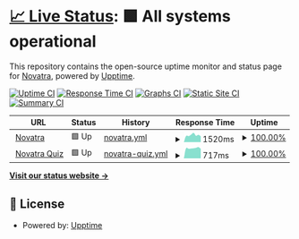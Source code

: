 # [📈 Live Status](https://status.novatra.in): <!--live status--> **🟩 All systems operational**

This repository contains the open-source uptime monitor and status page for [Novatra](https://novatra.in), powered by [Upptime](https://github.com/upptime/upptime).

[![Uptime CI](https://github.com/NovatraX/status-page/workflows/Uptime%20CI/badge.svg)](https://github.com/Novatrax/status-page/actions?query=workflow%3A%22Uptime+CI%22)
[![Response Time CI](https://github.com/NovatraX/status-page/workflows/Response%20Time%20CI/badge.svg)](https://github.com/Novatrax/status-page/actions?query=workflow%3A%22Response+Time+CI%22)
[![Graphs CI](https://github.com/Novatra/uptimerX/status-page/Graphs%20CI/badge.svg)](https://github.com/Novatrax/status-page/actions?query=workflow%3A%22Graphs+CI%22)
[![Static Site CI](https://github.com/NovatraX/status-page/workflows/Static%20Site%20CI/badge.svg)](https://github.com/Novatrax/status-page/actions?query=workflow%3A%22Static+Site+CI%22)
[![Summary CI](https://github.com/NovatraX/status-page/workflows/Summary%20CI/badge.svg)](https://github.com/Novatrax/status-page/actions?query=workflow%3A%22Summary+CI%22)

<!--start: status pages-->
<!-- This summary is generated by Upptime (https://github.com/upptime/upptime) -->
<!-- Do not edit this manually, your changes will be overwritten -->
<!-- prettier-ignore -->
| URL | Status | History | Response Time | Uptime |
| --- | ------ | ------- | ------------- | ------ |
| <img alt="" src="https://icons.duckduckgo.com/ip3/novatra.in.ico" height="13"> [Novatra](https://novatra.in) | 🟩 Up | [novatra.yml](https://github.com/NovatraX/status-page/commits/HEAD/history/novatra.yml) | <details><summary><img alt="Response time graph" src="./graphs/novatra/response-time-week.png" height="20"> 1520ms</summary><br><a href="https://status.novatra.in/history/novatra"><img alt="Response time 1750" src="https://img.shields.io/endpoint?url=https%3A%2F%2Fraw.githubusercontent.com%2FNovatraX%2Fstatus-page%2FHEAD%2Fapi%2Fnovatra%2Fresponse-time.json"></a><br><a href="https://status.novatra.in/history/novatra"><img alt="24-hour response time 1284" src="https://img.shields.io/endpoint?url=https%3A%2F%2Fraw.githubusercontent.com%2FNovatraX%2Fstatus-page%2FHEAD%2Fapi%2Fnovatra%2Fresponse-time-day.json"></a><br><a href="https://status.novatra.in/history/novatra"><img alt="7-day response time 1520" src="https://img.shields.io/endpoint?url=https%3A%2F%2Fraw.githubusercontent.com%2FNovatraX%2Fstatus-page%2FHEAD%2Fapi%2Fnovatra%2Fresponse-time-week.json"></a><br><a href="https://status.novatra.in/history/novatra"><img alt="30-day response time 1691" src="https://img.shields.io/endpoint?url=https%3A%2F%2Fraw.githubusercontent.com%2FNovatraX%2Fstatus-page%2FHEAD%2Fapi%2Fnovatra%2Fresponse-time-month.json"></a><br><a href="https://status.novatra.in/history/novatra"><img alt="1-year response time 1750" src="https://img.shields.io/endpoint?url=https%3A%2F%2Fraw.githubusercontent.com%2FNovatraX%2Fstatus-page%2FHEAD%2Fapi%2Fnovatra%2Fresponse-time-year.json"></a></details> | <details><summary><a href="https://status.novatra.in/history/novatra">100.00%</a></summary><a href="https://status.novatra.in/history/novatra"><img alt="All-time uptime 99.63%" src="https://img.shields.io/endpoint?url=https%3A%2F%2Fraw.githubusercontent.com%2FNovatraX%2Fstatus-page%2FHEAD%2Fapi%2Fnovatra%2Fuptime.json"></a><br><a href="https://status.novatra.in/history/novatra"><img alt="24-hour uptime 100.00%" src="https://img.shields.io/endpoint?url=https%3A%2F%2Fraw.githubusercontent.com%2FNovatraX%2Fstatus-page%2FHEAD%2Fapi%2Fnovatra%2Fuptime-day.json"></a><br><a href="https://status.novatra.in/history/novatra"><img alt="7-day uptime 100.00%" src="https://img.shields.io/endpoint?url=https%3A%2F%2Fraw.githubusercontent.com%2FNovatraX%2Fstatus-page%2FHEAD%2Fapi%2Fnovatra%2Fuptime-week.json"></a><br><a href="https://status.novatra.in/history/novatra"><img alt="30-day uptime 99.54%" src="https://img.shields.io/endpoint?url=https%3A%2F%2Fraw.githubusercontent.com%2FNovatraX%2Fstatus-page%2FHEAD%2Fapi%2Fnovatra%2Fuptime-month.json"></a><br><a href="https://status.novatra.in/history/novatra"><img alt="1-year uptime 99.63%" src="https://img.shields.io/endpoint?url=https%3A%2F%2Fraw.githubusercontent.com%2FNovatraX%2Fstatus-page%2FHEAD%2Fapi%2Fnovatra%2Fuptime-year.json"></a></details>
| <img alt="" src="https://novatra.in/static/imgs/favicon.ico" height="13"> [Novatra Quiz](https://quiz.novatra.in) | 🟩 Up | [novatra-quiz.yml](https://github.com/NovatraX/status-page/commits/HEAD/history/novatra-quiz.yml) | <details><summary><img alt="Response time graph" src="./graphs/novatra-quiz/response-time-week.png" height="20"> 717ms</summary><br><a href="https://status.novatra.in/history/novatra-quiz"><img alt="Response time 684" src="https://img.shields.io/endpoint?url=https%3A%2F%2Fraw.githubusercontent.com%2FNovatraX%2Fstatus-page%2FHEAD%2Fapi%2Fnovatra-quiz%2Fresponse-time.json"></a><br><a href="https://status.novatra.in/history/novatra-quiz"><img alt="24-hour response time 671" src="https://img.shields.io/endpoint?url=https%3A%2F%2Fraw.githubusercontent.com%2FNovatraX%2Fstatus-page%2FHEAD%2Fapi%2Fnovatra-quiz%2Fresponse-time-day.json"></a><br><a href="https://status.novatra.in/history/novatra-quiz"><img alt="7-day response time 717" src="https://img.shields.io/endpoint?url=https%3A%2F%2Fraw.githubusercontent.com%2FNovatraX%2Fstatus-page%2FHEAD%2Fapi%2Fnovatra-quiz%2Fresponse-time-week.json"></a><br><a href="https://status.novatra.in/history/novatra-quiz"><img alt="30-day response time 804" src="https://img.shields.io/endpoint?url=https%3A%2F%2Fraw.githubusercontent.com%2FNovatraX%2Fstatus-page%2FHEAD%2Fapi%2Fnovatra-quiz%2Fresponse-time-month.json"></a><br><a href="https://status.novatra.in/history/novatra-quiz"><img alt="1-year response time 684" src="https://img.shields.io/endpoint?url=https%3A%2F%2Fraw.githubusercontent.com%2FNovatraX%2Fstatus-page%2FHEAD%2Fapi%2Fnovatra-quiz%2Fresponse-time-year.json"></a></details> | <details><summary><a href="https://status.novatra.in/history/novatra-quiz">100.00%</a></summary><a href="https://status.novatra.in/history/novatra-quiz"><img alt="All-time uptime 92.19%" src="https://img.shields.io/endpoint?url=https%3A%2F%2Fraw.githubusercontent.com%2FNovatraX%2Fstatus-page%2FHEAD%2Fapi%2Fnovatra-quiz%2Fuptime.json"></a><br><a href="https://status.novatra.in/history/novatra-quiz"><img alt="24-hour uptime 100.00%" src="https://img.shields.io/endpoint?url=https%3A%2F%2Fraw.githubusercontent.com%2FNovatraX%2Fstatus-page%2FHEAD%2Fapi%2Fnovatra-quiz%2Fuptime-day.json"></a><br><a href="https://status.novatra.in/history/novatra-quiz"><img alt="7-day uptime 100.00%" src="https://img.shields.io/endpoint?url=https%3A%2F%2Fraw.githubusercontent.com%2FNovatraX%2Fstatus-page%2FHEAD%2Fapi%2Fnovatra-quiz%2Fuptime-week.json"></a><br><a href="https://status.novatra.in/history/novatra-quiz"><img alt="30-day uptime 87.13%" src="https://img.shields.io/endpoint?url=https%3A%2F%2Fraw.githubusercontent.com%2FNovatraX%2Fstatus-page%2FHEAD%2Fapi%2Fnovatra-quiz%2Fuptime-month.json"></a><br><a href="https://status.novatra.in/history/novatra-quiz"><img alt="1-year uptime 92.19%" src="https://img.shields.io/endpoint?url=https%3A%2F%2Fraw.githubusercontent.com%2FNovatraX%2Fstatus-page%2FHEAD%2Fapi%2Fnovatra-quiz%2Fuptime-year.json"></a></details>

<!--end: status pages-->

[**Visit our status website →**](https://status.novatra.in)

## 📄 License

- Powered by: [Upptime](https://github.com/upptime/upptime)
